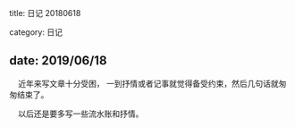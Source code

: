 title: 日记 20180618

category: 日记

date: 2019/06/18
---

  &nbsp;&nbsp;&nbsp;&nbsp;近年来写文章十分受困， 一到抒情或者记事就觉得备受约束，然后几句话就匆匆结束了。
  
  
  &nbsp;&nbsp;&nbsp;&nbsp;以后还是要多写一些流水账和抒情。
